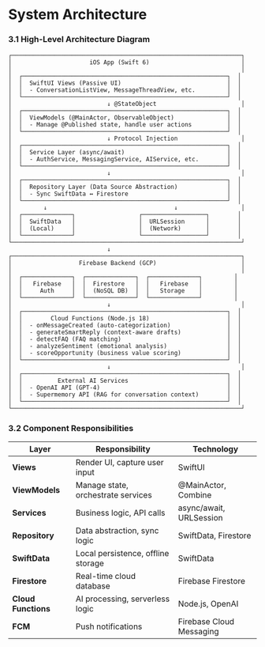 # System Architecture

### 3.1 High-Level Architecture Diagram

```
┌─────────────────────────────────────────────────────────────────┐
│                      iOS App (Swift 6)                          │
│                                                                 │
│  ┌──────────────────────────────────────────────────────────┐  │
│  │  SwiftUI Views (Passive UI)                              │  │
│  │  - ConversationListView, MessageThreadView, etc.         │  │
│  └──────────────────────────────────────────────────────────┘  │
│                           ↓ @StateObject                        │
│  ┌──────────────────────────────────────────────────────────┐  │
│  │  ViewModels (@MainActor, ObservableObject)               │  │
│  │  - Manage @Published state, handle user actions          │  │
│  └──────────────────────────────────────────────────────────┘  │
│                           ↓ Protocol Injection                  │
│  ┌──────────────────────────────────────────────────────────┐  │
│  │  Service Layer (async/await)                             │  │
│  │  - AuthService, MessagingService, AIService, etc.        │  │
│  └──────────────────────────────────────────────────────────┘  │
│                           ↓                                     │
│  ┌──────────────────────────────────────────────────────────┐  │
│  │  Repository Layer (Data Source Abstraction)              │  │
│  │  - Sync SwiftData ↔ Firestore                            │  │
│  └──────────────────────────────────────────────────────────┘  │
│         ↓                                    ↓                  │
│  ┌──────────────┐                  ┌──────────────────┐        │
│  │  SwiftData   │                  │  URLSession      │        │
│  │  (Local)     │                  │  (Network)       │        │
│  └──────────────┘                  └──────────────────┘        │
└─────────────────────────────────────────────────────────────────┘
                            ↓
┌─────────────────────────────────────────────────────────────────┐
│                   Firebase Backend (GCP)                        │
│                                                                 │
│  ┌──────────────┐  ┌──────────────┐  ┌──────────────┐         │
│  │   Firebase   │  │  Firestore   │  │   Firebase   │         │
│  │     Auth     │  │  (NoSQL DB)  │  │   Storage    │         │
│  └──────────────┘  └──────────────┘  └──────────────┘         │
│                           ↓                                     │
│  ┌──────────────────────────────────────────────────────────┐  │
│  │        Cloud Functions (Node.js 18)                      │  │
│  │  - onMessageCreated (auto-categorization)                │  │
│  │  - generateSmartReply (context-aware drafts)             │  │
│  │  - detectFAQ (FAQ matching)                              │  │
│  │  - analyzeSentiment (emotional analysis)                 │  │
│  │  - scoreOpportunity (business value scoring)             │  │
│  └──────────────────────────────────────────────────────────┘  │
│                           ↓                                     │
│  ┌──────────────────────────────────────────────────────────┐  │
│  │          External AI Services                            │  │
│  │  - OpenAI API (GPT-4)                                    │  │
│  │  - Supermemory API (RAG for conversation context)        │  │
│  └──────────────────────────────────────────────────────────┘  │
└─────────────────────────────────────────────────────────────────┘
```

### 3.2 Component Responsibilities

| Layer | Responsibility | Technology |
|-------|----------------|------------|
| **Views** | Render UI, capture user input | SwiftUI |
| **ViewModels** | Manage state, orchestrate services | @MainActor, Combine |
| **Services** | Business logic, API calls | async/await, URLSession |
| **Repository** | Data abstraction, sync logic | SwiftData, Firestore |
| **SwiftData** | Local persistence, offline storage | SwiftData |
| **Firestore** | Real-time cloud database | Firebase Firestore |
| **Cloud Functions** | AI processing, serverless logic | Node.js, OpenAI |
| **FCM** | Push notifications | Firebase Cloud Messaging |
